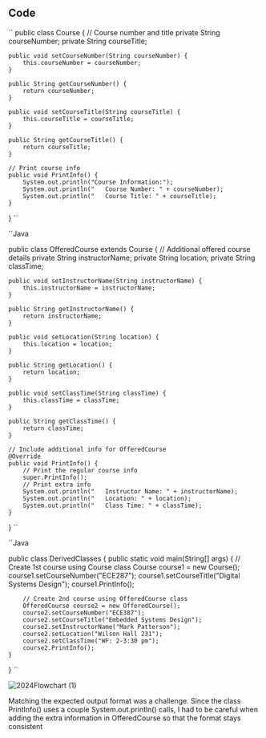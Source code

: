 ## Code

`` public class Course {
    // Course number and title
    private String courseNumber;
    private String courseTitle;

    public void setCourseNumber(String courseNumber) {
        this.courseNumber = courseNumber;
    }

    public String getCourseNumber() {
        return courseNumber;
    }

    public void setCourseTitle(String courseTitle) {
        this.courseTitle = courseTitle;
    }

    public String getCourseTitle() {
        return courseTitle;
    }

    // Print course info
    public void PrintInfo() {
        System.out.println("Course Information:");
        System.out.println("   Course Number: " + courseNumber);
        System.out.println("   Course Title: " + courseTitle);
    }
}
``

``Java

public class OfferedCourse extends Course {
    // Additional offered course details
    private String instructorName;
    private String location;
    private String classTime;

    public void setInstructorName(String instructorName) {
        this.instructorName = instructorName;
    }

    public String getInstructorName() {
        return instructorName;
    }

    public void setLocation(String location) {
        this.location = location;
    }

    public String getLocation() {
        return location;
    }

    public void setClassTime(String classTime) {
        this.classTime = classTime;
    }

    public String getClassTime() {
        return classTime;
    }

    // Include additional info for OfferedCourse
    @Override
    public void PrintInfo() {
        // Print the regular course info
        super.PrintInfo();
        // Print extra info
        System.out.println("   Instructor Name: " + instructorName);
        System.out.println("   Location: " + location);
        System.out.println("   Class Time: " + classTime);
    }
}
``

``Java

public class DerivedClasses {
    public static void main(String[] args) {
        // Create 1st course using Course class
        Course course1 = new Course();
        course1.setCourseNumber("ECE287");
        course1.setCourseTitle("Digital Systems Design");
        course1.PrintInfo();

        // Create 2nd course using OfferedCourse class
        OfferedCourse course2 = new OfferedCourse();
        course2.setCourseNumber("ECE387");
        course2.setCourseTitle("Embedded Systems Design");
        course2.setInstructorName("Mark Patterson");
        course2.setLocation("Wilson Hall 231");
        course2.setClassTime("WF: 2-3:30 pm");
        course2.PrintInfo();
    }
}
``

![2024Flowchart (1)](https://github.com/user-attachments/assets/69e9332b-354c-4294-b7f0-a50a2a239fa9)

Matching the expected output format was a challenge. Since the class PrintInfo() uses a couple System.out.println() calls, I had to be
careful when adding the extra information in OfferedCourse so that the format stays consistent

